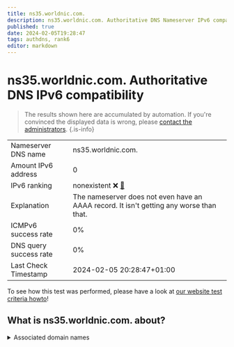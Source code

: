 ```yaml
---
title: ns35.worldnic.com.
description: ns35.worldnic.com. Authoritative DNS Nameserver IPv6 compatibility
published: true
date: 2024-02-05T19:28:47
tags: authdns, rank6
editor: markdown
---
```


# ns35.worldnic.com. Authoritative DNS IPv6 compatibility

> The results shown here are accumulated by automation. If you're convinced the displayed data is wrong, please [contact the administrators](/howto/chat). 
{.is-info}




|   |   |
| - | - |
| Nameserver DNS name | ns35.worldnic.com.
| Amount IPv6 address | 0
| IPv6 ranking | nonexistent :x: [🔗](/howto/ranking) |
| Explanation | The nameserver does not even have an AAAA record. It isn't getting any worse than that. |
| ICMPv6 success rate | 0%|
| DNS query success rate | 0% |
| Last Check Timestamp | 2024-02-05 20:28:47+01:00 |

To see how this test was performed, please have a look at [our website test criteria howto](/howto/testcriteria/authdns)!


## What is ns35.worldnic.com. about?






<details>
<summary>Associated domain names</summary>

www.abbot.com

</details>

